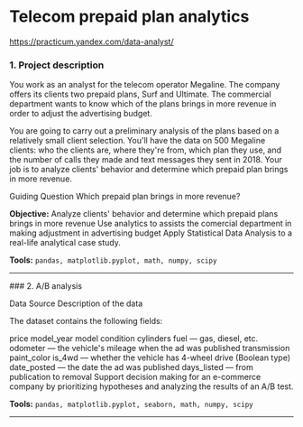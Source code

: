 # Telecom prepaid plan analytics
https://practicum.yandex.com/data-analyst/
### 1. Project description
You work as an analyst for the telecom operator Megaline. The company offers its clients two prepaid plans, Surf and Ultimate. The commercial department wants to know which of the plans brings in more revenue in order to adjust the advertising budget.

You are going to carry out a preliminary analysis of the plans based on a relatively small client selection. You'll have the data on 500 Megaline clients: who the clients are, where they're from, which plan they use, and the number of calls they made and text messages they sent in 2018. Your job is to analyze clients' behavior and determine which prepaid plan brings in more revenue.

Guiding Question
Which prepaid plan brings in more revenue?

**Objective:**
Analyze clients' behavior and determine which prepaid plans brings in more revenue
Use analytics to assists the comercial department in making adjustment in advertising budget
Apply Statistical Data Analysis to a real-life analytical case study.

**Tools:**
`pandas, matplotlib.pyplot, math, numpy, scipy`
<hr>
### 2. A/B analysis</a>

Data Source
Description of the data

The dataset contains the following fields:

price
model_year
model
condition
cylinders
fuel — gas, diesel, etc.
odometer — the vehicle's mileage when the ad was published
transmission
paint_color
is_4wd — whether the vehicle has 4-wheel drive (Boolean type)
date_posted — the date the ad was published
days_listed — from publication to removal
 Support decision making for an e-commerce company by prioritizing hypotheses and analyzing the results of an A/B test.

**Tools:**
`pandas, matplotlib.pyplot, seaborn, math, numpy, scipy`
<hr>


